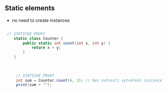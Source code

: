 ## Static elements
* no need to create instances

```cs

 // STATICKÉ PRVKY
    static class Counter {
        public static int count(int x, int y) {
            return x + y;
        }
    }
    
    
    
     // STATICKÉ PRVKY
     int sum = Counter.count(6, 3); // bez nutnosti vytváření instance
     print(sum + "");






```
